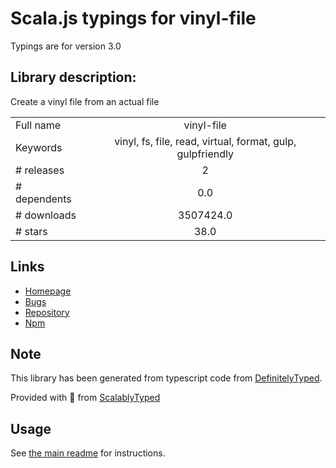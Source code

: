
# Scala.js typings for vinyl-file

Typings are for version 3.0

## Library description:
Create a vinyl file from an actual file

|                    |                 |
| ------------------ | :-------------: |
| Full name          | vinyl-file |
| Keywords           | vinyl, fs, file, read, virtual, format, gulp, gulpfriendly |
| # releases         | 2 |
| # dependents       | 0.0 |
| # downloads        | 3507424.0 |
| # stars            | 38.0 |

## Links
- [Homepage](https://github.com/sindresorhus/vinyl-file#readme)
- [Bugs](https://github.com/sindresorhus/vinyl-file/issues)
- [Repository](https://github.com/sindresorhus/vinyl-file)
- [Npm](https://www.npmjs.com/package/vinyl-file)
    


## Note
This library has been generated from typescript code from [DefinitelyTyped](https://definitelytyped.org).

Provided with :purple_heart: from [ScalablyTyped](https://github.com/oyvindberg/ScalablyTyped)

## Usage
See [the main readme](../../readme.md) for instructions.



